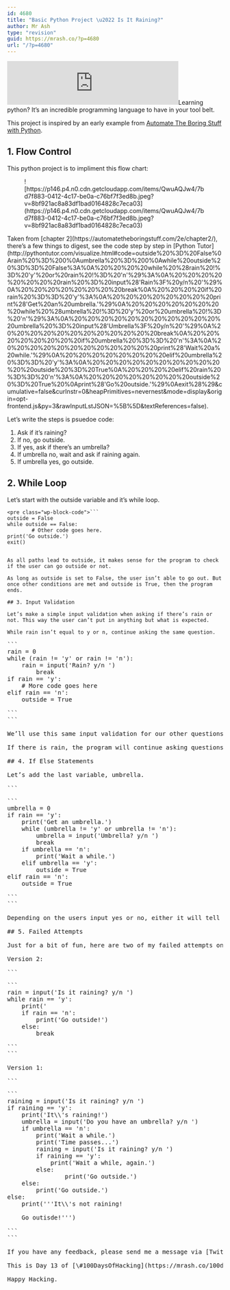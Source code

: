 ```yaml
---
id: 4680
title: "Basic Python Project \u2022 Is It Raining?"
author: Mr Ash
type: "revision"
guid: https://mrash.co/?p=4680
url: "/?p=4680"
---
```


<iframe frameborder="0" height="102px" loading="lazy" scrolling="no" src="https://anchor.fm/mrashleyball/embed/episodes/Basic-Python-Project--Is-It-Raining-e16j8nq" width="400px"></iframe>Learning python? It’s an incredible programming language to have in your tool belt.

This project is inspired by an early example from [Automate The Boring Stuff with Python](https://automatetheboringstuff.com/2e/).

## 1. Flow Control

This python project is to impliment this flow chart:

<div class="wp-block-image"><figure class="alignleft is-resized">![https://p146.p4.n0.cdn.getcloudapp.com/items/QwuAQJw4/7bd7f883-0412-4c17-be0a-c76bf7f3ed8b.jpeg?v=8bf921ac8a83df1bad0164828c7eca03](https://p146.p4.n0.cdn.getcloudapp.com/items/QwuAQJw4/7bd7f883-0412-4c17-be0a-c76bf7f3ed8b.jpeg?v=8bf921ac8a83df1bad0164828c7eca03)</figure></div>Taken from [chapter 2](https://automatetheboringstuff.com/2e/chapter2/), there’s a few things to digest, see the code step by step in [Python Tutor](http://pythontutor.com/visualize.html#code=outside%20%3D%20False%0Arain%20%3D%200%0Aumbrella%20%3D%200%0Awhile%20outside%20%3D%3D%20False%3A%0A%20%20%20%20while%20%28rain%20!%3D%20'y'%20or%20rain%20!%3D%20'n'%29%3A%0A%20%20%20%20%20%20%20%20rain%20%3D%20input%28'Rain%3F%20y/n%20'%29%0A%20%20%20%20%20%20%20%20break%0A%20%20%20%20if%20rain%20%3D%3D%20'y'%3A%0A%20%20%20%20%20%20%20%20print%28'Get%20an%20umbrella.'%29%0A%20%20%20%20%20%20%20%20while%20%28umbrella%20!%3D%20'y'%20or%20umbrella%20!%3D%20'n'%29%3A%0A%20%20%20%20%20%20%20%20%20%20%20%20umbrella%20%3D%20input%28'Umbrella%3F%20y/n%20'%29%0A%20%20%20%20%20%20%20%20%20%20%20%20break%0A%20%20%20%20%20%20%20%20if%20umbrella%20%3D%3D%20'n'%3A%0A%20%20%20%20%20%20%20%20%20%20%20%20print%28'Wait%20a%20while.'%29%0A%20%20%20%20%20%20%20%20elif%20umbrella%20%3D%3D%20'y'%3A%0A%20%20%20%20%20%20%20%20%20%20%20%20outside%20%3D%20True%0A%20%20%20%20elif%20rain%20%3D%3D%20'n'%3A%0A%20%20%20%20%20%20%20%20outside%20%3D%20True%20%0Aprint%28'Go%20outside.'%29%0Aexit%28%29&cumulative=false&curInstr=0&heapPrimitives=nevernest&mode=display&origin=opt-frontend.js&py=3&rawInputLstJSON=%5B%5D&textReferences=false).

Let’s write the steps is psuedoe code:

1. Ask if it’s raining?
2. If no, go outside.
3. If yes, ask if there’s an umbrella?
4. If umbrella no, wait and ask if raining again.
5. If umbrella yes, go outside.

## 2. While Loop

Let’s start with the outside variable and it’s while loop.

```
<pre class="wp-block-code">```
outside = False
while outside == False:
		# Other code goes here.
print('Go outside.')
exit()

```
```

As all paths lead to outside, it makes sense for the program to check if the user can go outside or not.

As long as outside is set to False, the user isn’t able to go out. But once other conditions are met and outside is True, then the program ends.

## 3. Input Validation

Let’s make a simple input validation when asking if there’s rain or not. This way the user can’t put in anything but what is expected.

While rain isn’t equal to y or n, continue asking the same question.

```
<pre class="wp-block-code">```
rain = 0
while (rain != 'y' or rain != 'n'):
	rain = input('Rain? y/n ')
        break
if rain == 'y':
	# More code goes here
elif rain == 'n':
	outside = True

```
```

We’ll use this same input validation for our other questions that require user input.

If there is rain, the program will continue asking questions. But if there’s no rain, then outside is set to True and will break the original while loop.

## 4. If Else Statements

Let’s add the last variable, umbrella.

```
<pre class="wp-block-code">```
umbrella = 0
if rain == 'y':
    print('Get an umbrella.')
    while (umbrella != 'y' or umbrella != 'n'):
        umbrella = input('Umbrella? y/n ')
        break
    if umbrella == 'n':
        print('Wait a while.')
    elif umbrella == 'y':
        outside = True
elif rain == 'n':
    outside = True 

```
```

Depending on the users input yes or no, either it will tell them to wait and then go back to the rain question or it will end the main while loop.

## 5. Failed Attempts

Just for a bit of fun, here are two of my failed attempts on the road to figuring out this program.

Version 2:

```
<pre class="wp-block-code">```
rain = input('Is it raining? y/n ')
while rain == 'y':
    print('
    if rain == 'n':
        print('Go outside!')
    else:
        break

```
```

Version 1:

```
<pre class="wp-block-code">```
raining = input('Is it raining? y/n ')
if raining == 'y':
    print('It\\'s raining!')
    umbrella = input('Do you have an umbrella? y/n ')
    if umbrella == 'n':
        print('Wait a while.')
        print('Time passes...')
        raining = input('Is it raining? y/n ')
        if raining == 'y':
            print('Wait a while, again.')
        else:
                print('Go outside.')
    else:
        print('Go outside.')
else:
    print('''It\\'s not raining!
    
    Go outisde!''')

```
```

If you have any feedback, please send me a message via [Twitter](https://twitter.com/mrashleyball).

This is Day 13 of [\#100DaysOfHacking](https://mrash.co/100daysofhacking/), subscribe to my [newsletter](https://go.mrash.co/newsletter) to see the journey!

Happy Hacking.